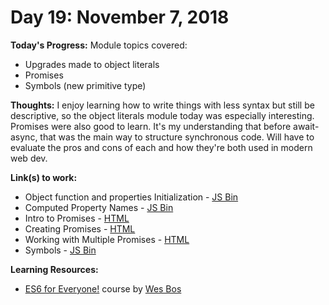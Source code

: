 # Day 19: November 7, 2018

**Today's Progress:** Module topics covered:
* Upgrades made to object literals
* Promises
* Symbols (new primitive type)

**Thoughts:** I enjoy learning how to write things with less syntax but still be descriptive, so the object literals module today was especially interesting. Promises were also good to learn. It's my understanding that before await-async, that was the main way to structure synchronous code. Will have to evaluate the pros and cons of each and how they're both used in modern web dev.

**Link(s) to work:**
* Object function and properties Initialization - [JS Bin](https://jsbin.com/tirinasoku/edit?js,console)
* Computed Property Names - [JS Bin](https://jsbin.com/wedehuzepi/edit?js,console)
* Intro to Promises - [HTML](https://github.com/mccoyrjm/100-days-of-code/blob/master/work/promises/1-intro-to-promises.html)
* Creating Promises - [HTML](https://github.com/mccoyrjm/100-days-of-code/blob/master/work/promises/2-creating-promises.html)
* Working with Multiple Promises - [HTML](https://github.com/mccoyrjm/100-days-of-code/blob/master/work/promises/3-working-with-multiple-promises.html)
* Symbols - [JS Bin](https://jsbin.com/vekonidoko/edit?js,console)

**Learning Resources:**
* [ES6 for Everyone!](https://es6.io/) course by [Wes Bos](https://wesbos.com/)